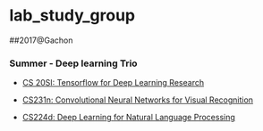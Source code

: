 # lab_study_group

##2017@Gachon

### Summer - Deep learning Trio


- [CS 20SI: Tensorflow for Deep Learning Research](https://github.com/KimyoonJIn/lab_study_group/tree/master/CS_20SI)

- [CS231n: Convolutional Neural Networks for Visual  Recognition](https://github.com/KimyoonJIn/lab_study_group/tree/master/CS231n)

- [CS224d: Deep Learning for Natural Language Processing](https://github.com/KimyoonJIn/lab_study_group/tree/master/CS224d)

